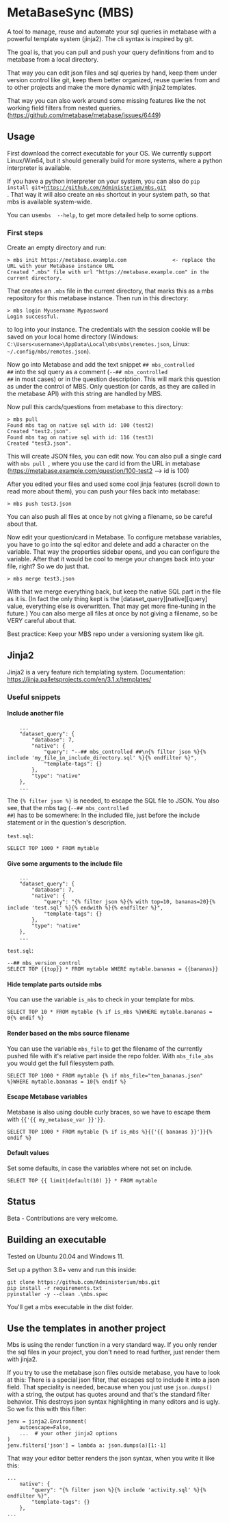 # MetaBaseSync (MBS)

A tool to manage, reuse and automate your sql queries in metabase with a powerful template system (jinja2). 
The cli syntax is inspired by git.

The goal is, that you can pull and push your query definitions from and to metabase from a local directory.

That way you can edit json files and sql queries by hand, keep them under version control like git, keep them better organized, 
reuse queries from and to other projects and make the more dynamic with jinja2 templates.

That way you can also work around some missing features like the not working field filters from nested queries. 
(https://github.com/metabase/metabase/issues/6449)

## Usage

First download the correct executable for your OS. We currently support Linux/Win64, but it should generally build for 
more systems, where a python interpreter is available. 

If you have a python interpreter on your system, you can also do 
<code>pip install git+https://github.com/Administerium/mbs.git </code>. That way it will also create an <code>mbs</code> shortcut in 
your system path, so that mbs is available system-wide.

You can use<code>mbs <command> --help</code>, to get more detailed help to some options.

### First steps

Create an empty directory and run:

    > mbs init https://metabase.example.com               <- replace the URL with your Metabase instance URL
    Created ".mbs" file with url "https://metabase.example.com" in the current directory.

That creates an <code>.mbs</code> file in the current directory, that marks this as a mbs repository for this metabase instance.
Then run in this directory:

    > mbs login Myusername Mypassword
    Login successful.

to log into your instance. The credentials with the session cookie will be saved on your local home directory (Windows: 
<code>C:\Users\<username>\AppData\Local\mbs\mbs\remotes.json</code>, Linux: <code>~/.config/mbs/remotes.json</code>).

Now go into Metabase and add the text snippet <code>## mbs_controlled ##</code> into the sql query as a comment 
(<code>--## mbs_controlled ##</code> in most cases) or in the question description.
This will mark this question as under the control of MBS. Only question (or cards, as they are called in the metabase 
API) with this string are handled by MBS. 

Now pull this cards/questions from metabase to this directory:

    > mbs pull
    Found mbs tag on native sql with id: 100 (test2)
    Created "test2.json".
    Found mbs tag on native sql with id: 116 (test3)
    Created "test3.json".

This will create JSON files, you can edit now. You can also pull a single card with <code>mbs pull <id></code>, 
where you use the card id from the URL in metabase (https://metabase.example.com/question/100-test2 --> id is 100)

After you edited your files and used some cool jinja features (scroll down to read more about them), 
you can push your files back into metabase:

    > mbs push test3.json

You can also push all files at once by not giving a filename, so be careful about that.

Now edit your question/card in Metabase. To configure metabase variables, you have to go into the sql editor and 
delete and add a character on the variable. That way the properties sidebar opens, and you can configure the variable.
After that it would be cool to merge your changes back into your file, right?
So we do just that.

    > mbs merge test3.json

With that we merge everything back, but keep the native SQL part in the file as it is. 
(In fact the only thing kept is the [dataset_query][native][query] value, everything else is overwritten. 
That may get more fine-tuning in the future.) 
You can also merge all files at once by not giving a filename, so be VERY careful about that.

Best practice: Keep your MBS repo under a versioning system like git.

## Jinja2

Jinja2 is a very feature rich templating system. Documentation: https://jinja.palletsprojects.com/en/3.1.x/templates/

### Useful snippets

#### Include another file
```
    ...
    "dataset_query": {
        "database": 7,
        "native": {
            "query": "--## mbs_controlled ##\n{% filter json %}{% include 'my_file_in_include_directory.sql' %}{% endfilter %}",
            "template-tags": {}
        },
        "type": "native"
    },
    ...
```
The <code>{% filter json %}</code> is needed, to escape the SQL file to JSON. You also see, that the mbs tag 
(<code>--## mbs_controlled ##</code>) has to be somewhere: In the included file, just before the 
include statement or in the question's description.

<code>test.sql</code>:
```
SELECT TOP 1000 * FROM mytable
```

#### Give some arguments to the include file
```
    ...
    "dataset_query": {
        "database": 7,
        "native": {
            "query": "{% filter json %}{% with top=10, bananas=20}{% include 'test.sql' %}{% endwith %}{% endfilter %}",
            "template-tags": {}
        },
        "type": "native"
    },
    ...
```
<code>test.sql</code>:
```
--## mbs_version_control
SELECT TOP {{top}} * FROM mytable WHERE mytable.bananas = {{bananas}}
```
#### Hide template parts outside mbs
You can use the variable <code>is_mbs</code> to check in your template for mbs.
```
SELECT TOP 10 * FROM mytable {% if is_mbs %}WHERE mytable.bananas = 0{% endif %}
```
#### Render based on the mbs source filename
You can use the variable <code>mbs_file</code> to get the filename of the currently pushed file with it's relative part inside the repo folder.
With <code>mbs_file_abs</code> you would get the full filesystem path.
```
SELECT TOP 1000 * FROM mytable {% if mbs_file="ten_bananas.json" %}WHERE mytable.bananas = 10{% endif %}
```
#### Escape Metabase variables
Metabase is also using double curly braces, so we have to escape them with <code>{{'{{ my_metabase_var }}'}}</code>.
```
SELECT TOP 1000 * FROM mytable {% if is_mbs %}{{'{{ bananas }}'}}{% endif %}
```

#### Default values

Set some defaults, in case the variables where not set on include.
```
SELECT TOP {{ limit|default(10) }} * FROM mytable
```

## Status

Beta - Contributions are very welcome.

## Building an executable

Tested on Ubuntu 20.04 and Windows 11.

Set up a python 3.8+ venv and run this inside:

    git clone https://github.com/Administerium/mbs.git
    pip install -r requirements.txt
    pyinstaller -y --clean .\mbs.spec

You'll get a mbs executable in the dist folder.

## Use the templates in another project

Mbs is using the render function in a very standard way. If you only render the sql files in your project, you don't 
need to read further, just render them with jinja2.

If you try to use the metabase json files outside metabase, you have to look at this:
There is a special json filter, that escapes sql to include it into a json field.
That speciality is needed, because when you just use <code>json.dumps()</code> with a string, the output has quotes 
around and that's the standard filter behavior. This destroys json syntax highlighting in many editors and is ugly.
So we fix this with this filter:
```
jenv = jinja2.Environment(
    autoescape=False,
    ...  # your other jinja2 options
)
jenv.filters['json'] = lambda a: json.dumps(a)[1:-1]
```
That way your editor better renders the json syntax, when you write it like this:

```
...
    native": {
        "query": "{% filter json %}{% include 'activity.sql' %}{% endfilter %}",
        "template-tags": {}
    },
...
```
